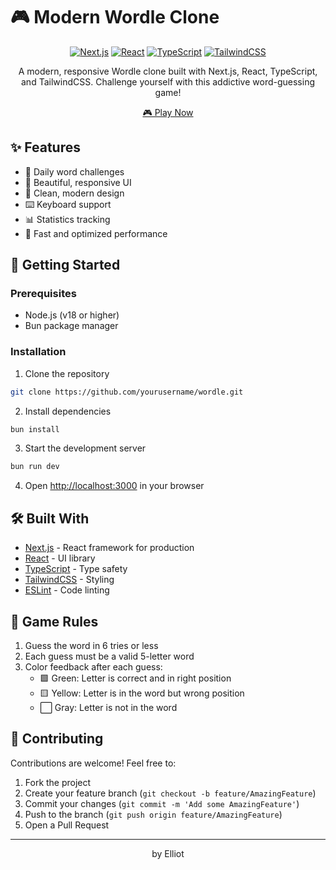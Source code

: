 # 🎮 Modern Wordle Clone

<div align="center">

[![Next.js](https://img.shields.io/badge/Next.js-19-black?style=for-the-badge&logo=next.js)](https://nextjs.org/)
[![React](https://img.shields.io/badge/React-19-blue?style=for-the-badge&logo=react)](https://reactjs.org/)
[![TypeScript](https://img.shields.io/badge/TypeScript-5-blue?style=for-the-badge&logo=typescript)](https://www.typescriptlang.org/)
[![TailwindCSS](https://img.shields.io/badge/TailwindCSS-3-38B2AC?style=for-the-badge&logo=tailwind-css)](https://tailwindcss.com/)

A modern, responsive Wordle clone built with Next.js, React, TypeScript, and TailwindCSS. Challenge yourself with this addictive word-guessing game!

[🎮 Play Now](https://wordle.aaenz.no)

</div>

## ✨ Features

- 🎯 Daily word challenges
- 🌈 Beautiful, responsive UI
- 🎨 Clean, modern design
- ⌨️ Keyboard support
- 📊 Statistics tracking
- 🚀 Fast and optimized performance

## 🚀 Getting Started

### Prerequisites

- Node.js (v18 or higher)
- Bun package manager

### Installation

1. Clone the repository

```bash
git clone https://github.com/yourusername/wordle.git
```

2. Install dependencies

```bash
bun install
```

3. Start the development server

```bash
bun run dev
```

4. Open [http://localhost:3000](http://localhost:3000) in your browser

## 🛠️ Built With

- [Next.js](https://nextjs.org/) - React framework for production
- [React](https://reactjs.org/) - UI library
- [TypeScript](https://www.typescriptlang.org/) - Type safety
- [TailwindCSS](https://tailwindcss.com/) - Styling
- [ESLint](https://eslint.org/) - Code linting

## 📝 Game Rules

1. Guess the word in 6 tries or less
2. Each guess must be a valid 5-letter word
3. Color feedback after each guess:
   - 🟩 Green: Letter is correct and in right position
   - 🟨 Yellow: Letter is in the word but wrong position
   - ⬜ Gray: Letter is not in the word

## 🤝 Contributing

Contributions are welcome! Feel free to:

1. Fork the project
2. Create your feature branch (`git checkout -b feature/AmazingFeature`)
3. Commit your changes (`git commit -m 'Add some AmazingFeature'`)
4. Push to the branch (`git push origin feature/AmazingFeature`)
5. Open a Pull Request

---

<div align="center">
by Elliot
</div>
